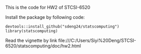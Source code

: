 This is the code for HW2 of STCSI-6520

Install the package by following code:

```
devtools::install_github("sdeng24/statscomputing")
library(statscomputing)
```

Read the vignette by link file:///C:/Users/Siyi%20Deng/STCSI-6520/statscomputing/doc/hw2.html

